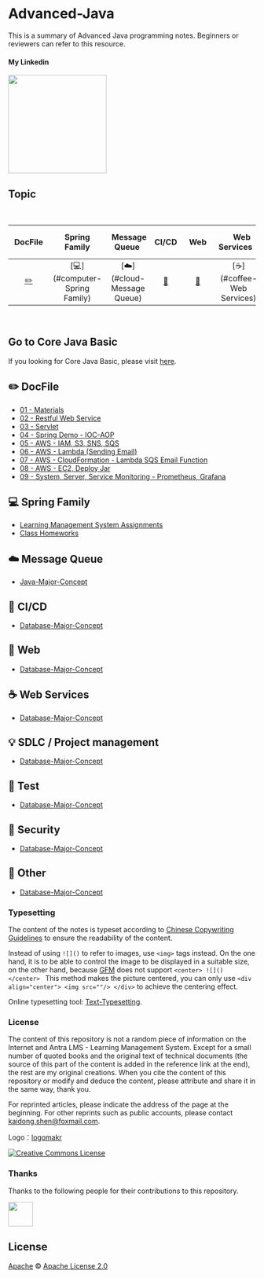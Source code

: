 # Advanced-Java
This is a summary of Advanced Java programming notes. Beginners or reviewers can refer to this resource.

#### My Linkedin

<div align="left">
    <a href="https://www.linkedin.com/in/kaidong-shen/"> <img src="https://www.tmf-group.com/-/media/images/logos/case-study-logos/linkedin.png?h=32%25&w=100%25&la=en&hash=D0E8DD162007F2CF94A6CA31F244DE55E6DBBF8E" width="200px"></a>
</div>

## Topic

<br>


| &nbsp;DocFile&nbsp; | Spring Family | &nbsp;Message Queue&nbsp; |CI/CD| &nbsp;&nbsp;Web&nbsp;&nbsp;|&nbsp;&nbsp;&nbsp;Web Services&nbsp;&nbsp;&nbsp;|         SDLC / Project management| &nbsp;&nbsp;&nbsp;Test&nbsp;&nbsp;&nbsp; |Security| &nbsp;&nbsp;&nbsp;Other&nbsp;&nbsp;&nbsp; |
| :---: | :----: | :---: | :----: | :----: | :----: | :----: | :----: | :----: | :----: |
| [:pencil2:](#pencil2-DocFile) | [:computer:](#computer-Spring Family) | [:cloud:](#cloud-Message Queue) | [:art:](#art-CI/CD) | [:floppy_disk:](#floppy_disk-Web) |[:coffee:](#coffee-Web Services)| [:bulb:](#bulb-SDLC / Project management) |[:wrench:](#wrench-Test)| [:watermelon:](#watermelon-Security) |[:memo:](#memo-Other)|

<br>



## Go to Core Java Basic
If you looking for Core Java Basic, please visit [here](https://github.com/shenkaidong/Advanced-Java).

## :pencil2: DocFile

- [01 - Materials](https://github.com/shenkaidong/Core-Java-Basic/tree/master/note/java/02%20-%20Materials)  
- [02 - Restful Web Service](https://github.com/shenkaidong/Core-Java-Basic/tree/master/note/java/03%20-%20Data%20Types)  
- [03 - Servlet](https://github.com/shenkaidong/Core-Java-Basic/tree/master/note/java/04%20-%20OOP%20principles)  
- [04 - Spring Demo - IOC-AOP](https://github.com/shenkaidong/Core-Java-Basic/tree/master/note/java/05%20-%20Exception%20Handling)  
- [05 - AWS - IAM, S3, SNS, SQS](https://github.com/shenkaidong/Core-Java-Basic/tree/master/note/java/06%20-%20Collections%20-%20List)  
- [06 - AWS - Lambda (Sending Email)](https://github.com/shenkaidong/Core-Java-Basic/tree/master/note/java/07%20-%20Collections%20-%20Set)  
- [07 - AWS - CloudFormation - Lambda SQS Email Function](https://github.com/shenkaidong/Core-Java-Basic/tree/master/note/java/08%20-%20Collections%20-%20Map)  
- [08 - AWS - EC2, Deploy Jar](https://github.com/shenkaidong/Core-Java-Basic/tree/master/note/java/09%20-%20String)  
- [09 - System, Server, Service Monitoring - Prometheus, Grafana](https://github.com/shenkaidong/Core-Java-Basic/tree/master/note/java/10%20-%20IO%20and%20Serialization)  

## :computer: Spring Family

- [Learning Management System Assignments](https://github.com/shenkaidong/Core-Java-Basic/tree/master/CoreJavaCode/src/main/java/lmsAssignments)
- [Class Homeworks](https://github.com/shenkaidong/Core-Java-Basic/tree/master/CoreJavaCode/src/main/java/homeworks)

## :cloud: Message Queue

- [Java-Major-Concept](https://github.com/shenkaidong/Core-Java-Basic/tree/master/note/concept/java)

## :art: CI/CD

- [Database-Major-Concept](https://github.com/shenkaidong/Core-Java-Basic/tree/master/note/concept/database)


## :floppy_disk: Web

- [Database-Major-Concept](https://github.com/shenkaidong/Core-Java-Basic/tree/master/note/concept/database)


## :coffee: Web Services

- [Database-Major-Concept](https://github.com/shenkaidong/Core-Java-Basic/tree/master/note/concept/database)


## :bulb: SDLC / Project management

- [Database-Major-Concept](https://github.com/shenkaidong/Core-Java-Basic/tree/master/note/concept/database)


## :wrench: Test

- [Database-Major-Concept](https://github.com/shenkaidong/Core-Java-Basic/tree/master/note/concept/database)


## :watermelon: Security

- [Database-Major-Concept](https://github.com/shenkaidong/Core-Java-Basic/tree/master/note/concept/database)


## :memo: Other

- [Database-Major-Concept](https://github.com/shenkaidong/Core-Java-Basic/tree/master/note/concept/database)



### Typesetting

The content of the notes is typeset according to [Chinese Copywriting Guidelines](https://github.com/sparanoid/chinese-copywriting-guidelines) to ensure the readability of the content.

Instead of using `![]()` to refer to images, use `<img>` tags instead. On the one hand, it is to be able to control the image to be displayed in a suitable size, on the other hand, because [GFM](https://github.github.com/gfm/) does not support `<center> ![]() </center> ` This method makes the picture centered, you can only use `<div align="center"> <img src=""/> </div>` to achieve the centering effect.

Online typesetting tool: [Text-Typesetting](https://github.com/CyC2018/Text-Typesetting).

### License

The content of this repository is not a random piece of information on the Internet and Antra LMS - Learning Management System. Except for a small number of quoted books and the original text of technical documents (the source of this part of the content is added in the reference link at the end), the rest are my original creations. When you cite the content of this repository or modify and deduce the content, please attribute and share it in the same way, thank you.

For reprinted articles, please indicate the address of the page at the beginning. For other reprints such as public accounts, please contact kaidong.shen@foxmail.com.

Logo：[logomakr](https://logomakr.com/)

<a rel="license" href="http://creativecommons.org/licenses/by-nc-sa/4.0/"><img alt="Creative Commons License" style="border-width:0" src="https://i.creativecommons.org/l/by-nc-sa/4.0/88x31.png" /></a>

### Thanks

Thanks to the following people for their contributions to this repository.

<a href="https://github.com/shenkaidong">
    <img src="https://media.istockphoto.com/vectors/yin-yang-panda-cute-logo-vector-illustration-vector-id1170794027?k=20&m=1170794027&s=612x612&w=0&h=QvlXWRWUe2hz_WUPvczDxdcMAOvH9NCv8P-GvzCVnqw=" width="50px">
</a> 



## License

[Apache](LICENSE) © [Apache License 2.0](https://choosealicense.com/licenses/apache-2.0/) 


